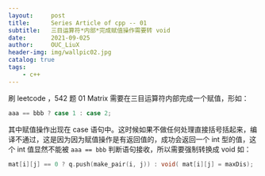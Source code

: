 ```yaml
---
layout:     post
title:      Series Article of cpp -- 01
subtitle:   三目运算符*内部*完成赋值操作需要转 void        
date:       2021-09-025
author:     OUC_LiuX
header-img: img/wallpic02.jpg
catalog: true
tags:     
    - c++ 
---     
```


刷 leetcode ，542 题 01 Matrix 需要在三目运算符内部完成一个赋值，形如：        
```c++    
aaa == bbb ? case 1 : case 2; 
```        
其中赋值操作出现在 case 语句中。这时候如果不做任何处理直接括号括起来，编译不通过，这是因为因为赋值操作是有返回值的，成功会返回一个 int 型的值，这个 int 值显然不能被 `aaa == bbb` 判断语句接收，所以需要强制转换成 void 如：        

```c++            
mat[i][j] == 0 ? q.push(make_pair(i, j)) : void( mat[i][j] = maxDis);       
```
